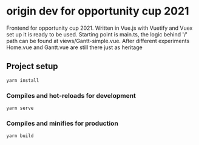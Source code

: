 # origin dev for opportunity cup 2021

Frontend for opportunity cup 2021. Written in Vue.js with Vuetify and Vuex set up it is ready to be used. 
Starting point is main.ts, the logic behind '/' path can be found at views/Gantt-simple.vue. After different experiments Home.vue and Gantt.vue are still there just as heritage

## Project setup
```
yarn install
```

### Compiles and hot-reloads for development
```
yarn serve
```

### Compiles and minifies for production
```
yarn build
```
